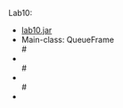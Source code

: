 Lab10:<br />

<ul>
  <li><a href = 'https://github.com/KristinHamilton/seuProjects/new/master/cosc2325/Lab10/lab10.jar'>
    lab10.jar</a></li>
  <li>Main-class: QueueFrame</li>
  #<li></li>
  #<li></li>
  #<li></li>
</ul>
